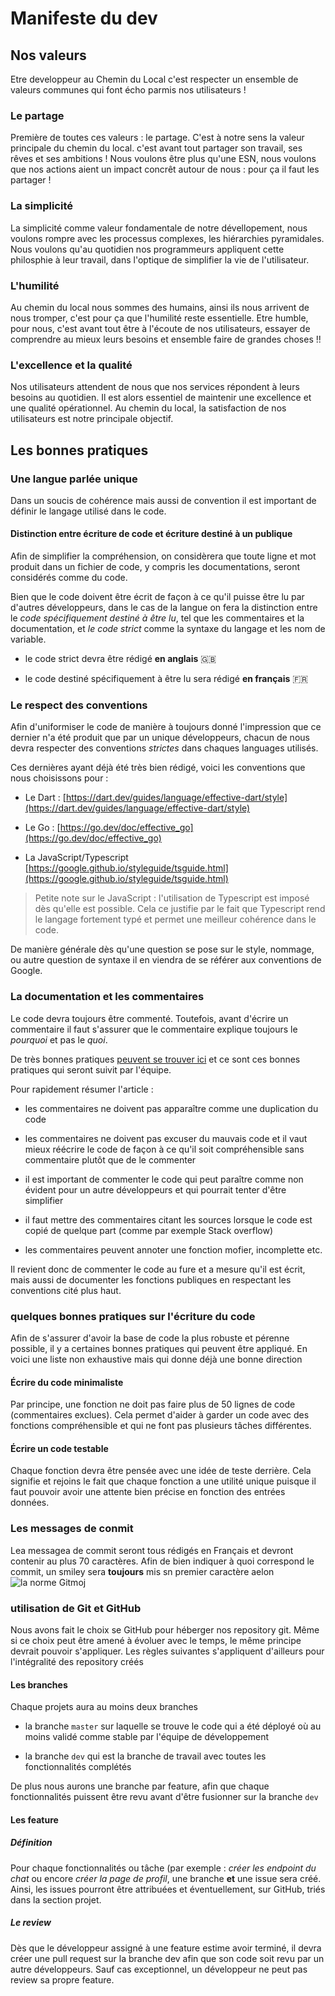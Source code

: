 # Manifeste du dev

## Nos valeurs

Etre developpeur au Chemin du Local c'est respecter un ensemble de valeurs 
communes qui font écho parmis nos utilisateurs !

### Le partage

Première de toutes ces valeurs : le partage. C'est à notre sens la valeur
principale du chemin du local. c'est avant tout partager son travail, ses rêves
et ses ambitions ! Nous voulons être plus qu'une ESN, nous voulons que nos 
actions aient un impact concrêt autour de nous : pour ça il faut les partager !

### La simplicité

La simplicité comme valeur fondamentale de notre dévellopement, nous voulons
rompre avec les processus complexes, les hiérarchies pyramidales. Nous voulons
qu'au quotidien nos programmeurs appliquent cette philosphie à leur travail,
dans l'optique de simplifier la vie de l'utilisateur.

### L'humilité

Au chemin du local nous sommes des humains, ainsi ils nous arrivent de nous
tromper, c'est pour ça que l'humilité reste essentielle. Etre humble, pour nous,
c'est avant tout être à l'écoute de nos utilisateurs, essayer de comprendre
au mieux leurs besoins et ensemble faire de grandes choses !!

### L'excellence et la qualité

Nos utilisateurs attendent de nous que nos services répondent à leurs besoins
au quotidien. Il est alors essentiel de maintenir une excellence et une
qualité opérationnel. Au chemin du local, la satisfaction de nos utilisateurs
est notre principale objectif.

## Les bonnes pratiques

### Une langue parlée unique

Dans un soucis de cohérence mais aussi de convention il est important de définir le langage utilisé dans le code.

#### Distinction entre écriture de code et écriture destiné à un publique

Afin de simplifier la compréhension, on considèrera que toute ligne et mot produit dans un fichier de code, y compris les documentations, seront considérés comme du code. 

Bien que le code doivent être écrit de façon à ce qu'il puisse être lu par d'autres développeurs, dans le cas de la langue on fera la distinction entre le *code spécifiquement destiné à être lu*, tel que les commentaires et la documentation, et *le code strict* comme la syntaxe du langage et les nom de variable.

- le code strict devra être rédigé **en anglais** 🇬🇧

- le code destiné spécifiquement à être lu sera rédigé **en français** 🇫🇷

### Le respect des conventions

Afin d'uniformiser le code de manière à toujours donné l'impression que ce dernier n'a été produit que par un unique développeurs, chacun de nous devra respecter des conventions *strictes* dans chaques languages utilisés.

Ces dernières ayant déjà été très bien rédigé, voici les conventions que nous choisissons pour :

 - Le Dart : [https://dart.dev/guides/language/effective-dart/style](https://dart.dev/guides/language/effective-dart/style)

 - Le Go : [https://go.dev/doc/effective_go](https://go.dev/doc/effective_go)

 - La JavaScript/Typescript [https://google.github.io/styleguide/tsguide.html](https://google.github.io/styleguide/tsguide.html)

 

 > Petite note sur le JavaScript : l'utilisation de Typescript est imposé dès qu'elle est possible. Cela ce justifie par le fait que Typescript rend le langage fortement typé et permet une meilleur cohérence dans le code.

De manière générale dès qu'une question se pose sur le style, nommage, ou autre question de syntaxe il en viendra de se référer aux conventions de Google.

### La documentation et les commentaires

Le code devra toujours être commenté. Toutefois, avant d'écrire un commentaire il faut s'assurer que le commentaire explique toujours le *pourquoi* et pas le *quoi*.

De très bonnes pratiques [peuvent se trouver ici](https://stackoverflow.blog/2021/07/05/best-practices-for-writing-code-comments/) et ce sont ces bonnes pratiques qui seront suivit par l'équipe.

Pour rapidement résumer l'article :

 - les commentaires ne doivent pas apparaître comme une duplication du code

 - les commentaires ne doivent pas excuser du mauvais code et il vaut mieux réécrire le code de façon à ce qu'il soit compréhensible sans commentaire plutôt que de le commenter

 - il est important de commenter le code qui peut paraître comme non évident pour un autre développeurs et qui pourrait tenter d'être simplifier

 - il faut mettre des commentaires citant les sources lorsque le code est copié de quelque part (comme par exemple Stack overflow)

 - les commentaires peuvent annoter une fonction mofier, incomplette etc.

 

Il revient donc de commenter le code au fure et a mesure qu'il est écrit, mais aussi de documenter les fonctions publiques en respectant les conventions cité plus haut.

### quelques bonnes pratiques sur l'écriture du code

Afin de s'assurer d'avoir la base de code la plus robuste et pérenne possible, il y a certaines bonnes pratiques qui peuvent être appliqué. En voici une liste non exhaustive mais qui donne déjà une bonne direction

#### Écrire du code minimaliste

Par principe, une fonction ne doit pas faire plus de 50 lignes de code (commentaires exclues). Cela permet d'aider à garder un code avec des fonctions compréhensible et qui ne font pas plusieurs tâches différentes.

#### Écrire un code testable

Chaque fonction devra être pensée avec une idée de teste derrière. Cela signifie et rejoins le fait que chaque fonction a une utilité unique puisque il faut pouvoir avoir une attente bien précise en fonction des entrées données.

### Les messages de conmit
Lea messagea de commit seront tous rédigés en Français et devront contenir au plus 70 caractères. Afin de bien indiquer à quoi correspond le commit, un smiley sera **toujours** mis sn premier caractère aelon ![la norme Gitmoj](https://gitmoji.dev/)

### utilisation de Git et GitHub

Nous avons fait le choix se GitHub pour héberger nos repository git. Même si ce choix peut être amené à évoluer avec le temps, le même principe devrait pouvoir s'appliquer. Les règles suivantes s'appliquent d'ailleurs pour l'intégralité des repository créés



#### Les branches 

Chaque projets aura au moins deux branches 

 - la branche `master` sur laquelle se trouve le code qui a été déployé où au moins validé comme stable par l'équipe de développement

 - la branche `dev` qui est la branche de travail avec toutes les fonctionnalités complétés

 
De plus nous aurons une branche par feature, afin que chaque fonctionnalités puissent être revu avant d'être fusionner sur la branche `dev`

#### Les feature

##### Définition

Pour chaque fonctionnalités ou tâche (par exemple : *créer les endpoint du chat* ou encore *créer la page de profil*, une branche **et** une issue sera créé. Ainsi, les issues pourront être attribuées et éventuellement, sur GitHub, triés dans la section projet.

##### Le review

Dès que le développeur assigné à une feature estime avoir terminé, il devra créer une pull request sur la branche dev afin que son code soit revu par un autre développeurs. Sauf cas exceptionnel, un développeur ne peut pas review sa propre feature.
